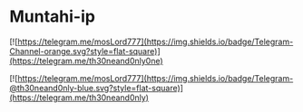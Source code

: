# Muntahi-ip
[![https://telegram.me/mosLord777](https://img.shields.io/badge/Telegram-Channel-orange.svg?style=flat-square)](https://telegram.me/th30neand0nly0ne)

[![https://telegram.me/mosLord777](https://img.shields.io/badge/Telegram-@th30neand0nly-blue.svg?style=flat-square)](https://telegram.me/th30neand0nly)
